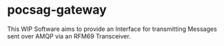 # pocsag-gateway

This WIP Software aims to provide an Interface for transmitting Messages sent over AMQP via an RFM69 Transceiver.
